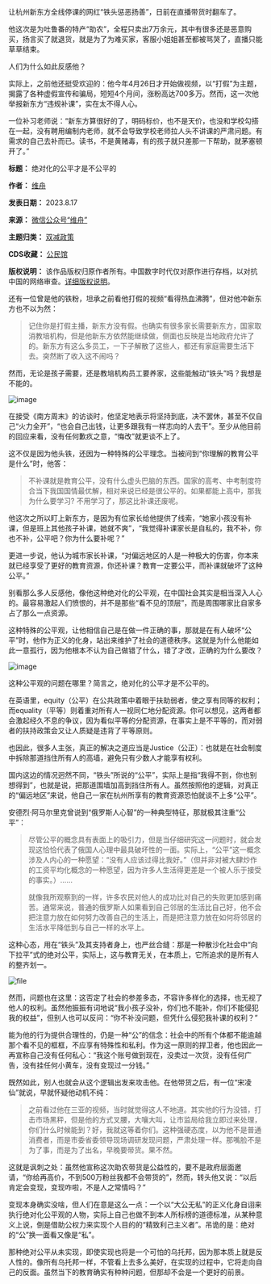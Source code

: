 让杭州新东方全线停课的网红“铁头惩恶扬善”，日前在直播带货时翻车了。


他这次是为吐鲁番的特产“助农”，全程只卖出7万余元，其中有很多还是恶意购买，扬言买了就退货，就是为了为难买家，客服小姐姐甚至都被骂哭了，直播只能草草结束。


人们为什么如此反感他？


实际上，之前他还挺受欢迎的：他今年4月26日才开始做视频，以“打假”为主题，揭露了各种虚假宣传和骗局，短短4个月间，涨粉高达700多万。然而，这一次他举报新东方“违规补课”，实在太不得人心。


一位补习老师说：“新东方算很好的了，明码标价，也不是天价，也没和学校勾搭在一起，没有聘用编制内老师，就不会导致学校老师拉人头不讲课的严肃问题。有需求的自己去补而已。读书，不是黄赌毒，有的孩子就只差那一下帮助，就茅塞顿开了。”




**标题：** 绝对化的公平才是不公平的  

**作者：** [维舟](https://chinadigitaltimes.net/space/维舟)  

**发表日期：** 2023.8.17  

**来源：** [微信公众号“维舟”](https://web.archive.org/web/https://mp.weixin.qq.com/s/ZtZEt4bY1JH5UHO_KzaanQ)  

**主题归类：** [双减政策](https://chinadigitaltimes.net/space/双减政策)  

**CDS收藏：** [公民馆](https://chinadigitaltimes.net/space/%E5%85%AC%E6%B0%91%E9%A6%86)  

**版权说明：** 该作品版权归原作者所有。中国数字时代仅对原作进行存档，以对抗中国的网络审查。[详细版权说明](https://chinadigitaltimes.net/chinese/copyright)。


还有一位曾是他的铁粉，坦承之前看他打假的视频“看得热血沸腾”，但对他冲新东方也不以为然：



> 
> 记住你是打假主播，新东方没有假。也确实有很多家长需要新东方，国家取消教培机构，但是他新东方依然能继续做，侧面也反映是当地政府允许了的。新东方有这么多员工，一下子解散了这些人，都还有家庭需要生活下去。突然断了收入这不闹吗？
> 
> 
> 


然而，无论是孩子需要，还是教培机构员工要养家，这些能触动“铁头”吗？我想是不能的。


![image](https://chinadigitaltimes.net/chinese/files/2023/08/post-699431-64de05cb6540a.)


在接受《南方周末》的访谈时，他坚定地表示将坚持到底，决不罢休，甚至不仅自己“火力全开”，“也会自己出钱，让更多跟我有一样志向的人去干”。至少从他目前的回应来看，没有任何歉疚之意，“悔改”就更谈不上了。


这不仅是因为他头铁，还因为一种特殊的公平理念。当被问到“你理解的教育公平是什么”时，他答：



> 
> 不补课就是教育公平，没有什么虚头巴脑的东西。国家的高考、中考制度符合当下我国国情最优解，相对来说已经是很公平的。如果都能上高中，那我为什么要学习? 不用学习了，那这比补课还废呢。
> 
> 
> 


他这次之所以盯上新东方，是因为有位家长给他提供了线索，“她家小孩没有补课，但是班上其他孩子补课，她就不爽”，“我觉得补课家长是自私的，我不补，你也不补，公平吧？你为什么要补呢？”


更进一步说，他认为城市家长补课，“对偏远地区的人是一种极大的伤害，你本来就已经享受了更好的教育资源，你还补课？教育一定要公平，而补课就破坏了这种公平。”


别看那么多人反感他，像他这种绝对化的公平观，在中国社会其实是相当深入人心的。最容易激起人们愤恨的，并不是那些“看不见的顶层”，而是周围哪家比自家多占了那么一点资源。


这种特殊的公平观，让他相信自己是在做一件正确的事，那就是在有人破坏“公平”时，他作为正义的化身，站出来维护了社会的道德秩序。这就是为什么他能如此一意孤行，因为他根本不认为自己做错了什么，错了才改，正确的为什么要改？


![image](https://chinadigitaltimes.net/chinese/files/2023/08/post-699431-64de05cb7a3db.png)


这种公平观的问题在哪里？简言之，绝对化的公平才是不公平的。


在英语里，equity（公平）在公共政策中着眼于扶助弱者，使之享有同等的权利；而equality（平等）则着重对所有人一视同仁地分配资源。你可以想见，这两者都会激起经久不息的争议，因为看似平等的分配资源，在事实上是不平等的，而对弱者的扶持政策会又让人质疑是违背了平等原则。


也因此，很多人主张，真正的解决之道应当是Justice（公正）：也就是在社会制度中拆除那道挡住所有人的高墙，避免只有少数人才能享有权利。


国内这边的情况迥然不同，“铁头”所说的“公平”，实际上是指“我得不到，你也别想得到”，也就是说，把那道围墙加高到挡住所有人。虽然按照他的逻辑，对真正的“偏远地区”来说，他自己一家在杭州所享有的教育资源恐怕就谈不上多“公平”。


安德烈·阿马尔里克曾说到“俄罗斯人心智”的一种典型特征，那就极其注重“公平”：



> 
> 尽管公平的概念具有表面上的吸引力，但是当仔细研究这一问题时，就会发现这恰恰代表了俄国人心理中最具破坏性的一面。实际上，“公平”这一概念涉及人内心的一种愿望：“没有人应该过得比我好。”（但并非对被大肆炒作的工资平均化概念的一种愿望，因为许多人生活得更差是一个被人乐于接受的事实。）……
> 
> 
> 就像我所观察到的一样，许多农民对他人的成功比对自己的失败更加感到痛苦。通常来说，普通的俄罗斯人如果看到自己邻居的生活比自己好，他不会把注意力放在如何努力改善自己的生活上，而是把注意力放在如何将邻居的生活水平降低到与自己一样的水平上。
> 
> 
> 


这种心态，用在“铁头”及其支持者身上，也严丝合缝：那是一种散沙化社会中“向下拉平”式的绝对公平，实际上，这与教育无关，在本质上，它所追求的是所有人的整齐划一。


![file](https://chinadigitaltimes.net/chinese/files/2023/08/image-1692271640259.png)


然而，问题也在这里：这否定了社会的参差多态，不容许多样化的选择，也无视了他人的权利。虽然他振振有词地说“我小孩子没补，你们也不能补，你们不能侵犯我的权益”，但别人也可以反问：“你不补没问题，但凭什么侵犯我补课的权利？”


能为他的行为提供合理性的，仍是一种“公”的信念：社会中的所有个体都不能逾越那个看不见的框框，不应享有特殊性和私利。作为这一原则的捍卫者，他也因此一再宣称自己没有任何私心：“我这个账号做到现在，没卖过一次货，没有任何广告，没有挂任何小黄车，没有变现过一分钱。”


既然如此，别人也就会从这个逻辑出发来攻击他。在他带货之后，有一位“宋凌仙”就说，早就怀疑他动机不纯：



> 
> 之前看过他在三亚的视频，当时就觉得这人不地道。其实他的行为没错，打击市场黑秤，但是他的方式叉腰，大嚷大叫，让市监局给我立即过来处理，你们什么时候能到？好，我就这等着你们。这种强硬态度，以为他不是普通消费者，而是市委省委领导现场调研发现问题，严肃处理一样。那嘴脸不是为了事，而是为了出名，早晚要带货。果不然。
> 
> 
> 


这就是讽刺之处：虽然他宣称这次助农带货是公益性的，要不是政府层面邀请，“你给再高价，不到500万粉丝我都不会带货的”，然而，转头他又说：“以后肯定会变现，变现咋啦，不是人之常情吗？”


变现本身确实没啥，但人们在意是这么一点：一个以“大公无私”的正义化身自诩来执行绝对化公平观的人物，实际上自己也做不到本人所标榜的道德标准，从某种意义上说，倒是借助公权力来实现个人目的的“精致利己主义者”。吊诡的是：绝对的“公”换一面看又像是“私”。


那种绝对公平从未实现，即使实现也将是一个可怕的乌托邦，因为那本质上就是反人性的。像所有乌托邦一样，不管看上去多么美好，在实现的过程中，它将走向自己的反面。虽然当下的教育确实有种种问题，但那却不会是一个更好的前景。

